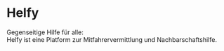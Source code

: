 # Helfy
Gegenseitige Hilfe für alle:  
Helfy ist eine Platform zur Mitfahrervermittlung und Nachbarschaftshilfe.
